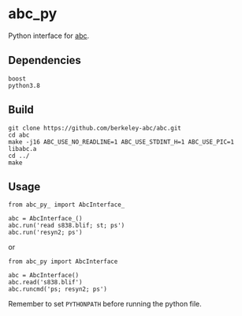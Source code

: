 # abc_py

Python interface for [abc](https://github.com/berkeley-abc/abc).


## Dependencies
```
boost
python3.8
```


## Build

```
git clone https://github.com/berkeley-abc/abc.git
cd abc
make -j16 ABC_USE_NO_READLINE=1 ABC_USE_STDINT_H=1 ABC_USE_PIC=1 libabc.a
cd ../
make
```


## Usage

```
from abc_py_ import AbcInterface_

abc = AbcInterface_()
abc.run('read s838.blif; st; ps')
abc.run('resyn2; ps')
```
or
```
from abc_py import AbcInterface

abc = AbcInterface()
abc.read('s838.blif')
abc.runcmd('ps; resyn2; ps')
```

Remember to set `PYTHONPATH` before running the python file.
